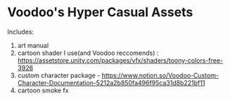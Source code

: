 # Voodoo's Hyper Casual Assets 

Includes: 

1. art manual 
2. cartoon shader I use(and Voodoo reccomends) : https://assetstore.unity.com/packages/vfx/shaders/toony-colors-free-3926
3. custom character package - https://www.notion.so/Voodoo-Custom-Character-Documentation-5212a2b850fa496f95ca31d8b221bf11
4. cartoon smoke fx